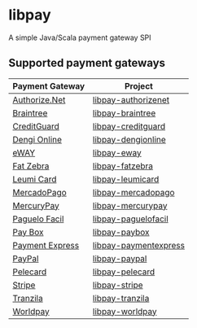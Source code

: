 # libpay
A simple Java/Scala payment gateway SPI

## Supported payment gateways
| Payment Gateway                                    | Project                                                               |
| -------------------------------------------------- | --------------------------------------------------------------------- |
| [Authorize.Net](http://www.authorize.net/)         | [libpay-authorizenet](https://github.com/wix/libpay-authorizenet)     |
| [Braintree](https://www.braintreepayments.com/)    | [libpay-braintree](https://github.com/wix/libpay-braintree)           |
| [CreditGuard](http://www.creditguard.co.il/)       | [libpay-creditguard](https://github.com/wix/libpay-creditguard)       |
| [Dengi Online](https://dengionline.com/)           | [libpay-dengionline](https://github.com/wix/libpay-dengionline)       |
| [eWAY](https://eway.io/)                           | [libpay-eway](https://github.com/wix/libpay-eway)                     |
| [Fat Zebra](https://www.fatzebra.com.au/)          | [libpay-fatzebra](https://github.com/wix/libpay-fatzebra)             |
| [Leumi Card](https://www.leumi-card.co.il/)        | [libpay-leumicard](https://github.com/wix/libpay-leumicard)           |
| [MercadoPago](https://www.mercadopago.com/)        | [libpay-mercadopago](https://github.com/wix/libpay-mercadopago)       |
| [MercuryPay](https://www.mercurypay.com/)          | [libpay-mercurypay](https://github.com/wix/libpay-mercurypay)         |
| [Paguelo Facil](http://www.paguelofacil.com/)      | [libpay-paguelofacil](https://github.com/wix/libpay-paguelofacil)     |
| [Pay Box](http://www.paybox.com/)                  | [libpay-paybox](https://github.com/wix/libpay-paybox)                 |
| [Payment Express](https://www.paymentexpress.com/) | [libpay-paymentexpress](https://github.com/wix/libpay-paymentexpress) |
| [PayPal](https://www.paypal.com/)                  | [libpay-paypal](https://github.com/wix/libpay-paypal)                 |
| [Pelecard](http://www.pelecard.com/)               | [libpay-pelecard](https://github.com/wix/libpay-pelecard)             |
| [Stripe](https://stripe.com/)                      | [libpay-stripe](https://github.com/wix/libpay-stripe)                 |
| [Tranzila](http://www.tranzila.co.il/)             | [libpay-tranzila](https://github.com/wix/libpay-tranzila)             |
| [Worldpay](http://www.worldpay.com/)               | [libpay-worldpay](https://github.com/wix/libpay-worldpay)             |
